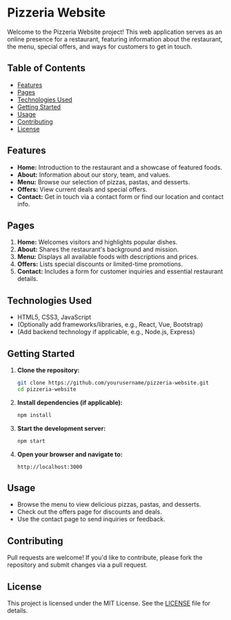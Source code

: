 # Pizzeria Website

Welcome to the Pizzeria Website project! This web application serves as an online presence for a restaurant, featuring information about the restaurant, the menu, special offers, and ways for customers to get in touch.

## Table of Contents

- [Features](#features)
- [Pages](#pages)
- [Technologies Used](#technologies-used)
- [Getting Started](#getting-started)
- [Usage](#usage)
- [Contributing](#contributing)
- [License](#license)

## Features

- **Home:** Introduction to the restaurant and a showcase of featured foods.
- **About:** Information about our story, team, and values.
- **Menu:** Browse our selection of pizzas, pastas, and desserts.
- **Offers:** View current deals and special offers.
- **Contact:** Get in touch via a contact form or find our location and contact info.

## Pages

1. **Home:** Welcomes visitors and highlights popular dishes.
2. **About:** Shares the restaurant's background and mission.
3. **Menu:** Displays all available foods with descriptions and prices.
4. **Offers:** Lists special discounts or limited-time promotions.
5. **Contact:** Includes a form for customer inquiries and essential restaurant details.

## Technologies Used

- HTML5, CSS3, JavaScript
- (Optionally add frameworks/libraries, e.g., React, Vue, Bootstrap)
- (Add backend technology if applicable, e.g., Node.js, Express)

## Getting Started

1. **Clone the repository:**
   ```bash
   git clone https://github.com/yourusername/pizzeria-website.git
   cd pizzeria-website
   ```
2. **Install dependencies (if applicable):**
   ```bash
   npm install
   ```

3. **Start the development server:**
   ```bash
   npm start
   ```

4. **Open your browser and navigate to:**
   ```
   http://localhost:3000
   ```

## Usage

- Browse the menu to view delicious pizzas, pastas, and desserts.
- Check out the offers page for discounts and deals.
- Use the contact page to send inquiries or feedback.

## Contributing

Pull requests are welcome! If you'd like to contribute, please fork the repository and submit changes via a pull request.

## License

This project is licensed under the MIT License. See the [LICENSE](LICENSE) file for details.

